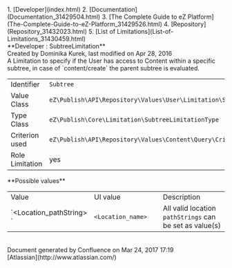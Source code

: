 <div id="page">
<div id="main" class="aui-page-panel">
<div id="main-header">
<div id="breadcrumb-section">
1.  [Developer](index.html)
2.  [Documentation](Documentation_31429504.html)
3.  [The Complete Guide to eZ Platform](The-Complete-Guide-to-eZ-Platform_31429526.html)
4.  [Repository](Repository_31432023.html)
5.  [List of Limitations](List-of-Limitations_31430459.html)

</div>
**Developer : SubtreeLimitation**

</div>
<div id="content" class="view">
<div class="page-metadata">
Created by Dominika Kurek, last modified on Apr 28, 2016

</div>
<div id="main-content" class="wiki-content group">
<div class="contentLayout2">
<div class="columnLayout two-right-sidebar"
data-layout="two-right-sidebar">
<div class="cell normal" data-type="normal">
<div class="innerCell">
A Limitation to specify if the User has access to Content within a specific subtree, in case of `content/create` the parent subtree is evaluated.

<div class="table-wrap">
<table>
<colgroup>
<col width="21%" />
<col width="78%" />
</colgroup>
<tbody>
<tr class="odd">
<td align="left">Identifier</td>
<td align="left"><code>Subtree</code></td>
</tr>
<tr class="even">
<td align="left">Value Class</td>
<td align="left"><code>eZ\Publish\API\Repository\Values\User\Limitation\SubtreeLimitation</code></td>
</tr>
<tr class="odd">
<td align="left">Type Class</td>
<td align="left"><code>eZ\Publish\Core\Limitation\SubtreeLimitationType</code></td>
</tr>
<tr class="even">
<td align="left">Criterion used</td>
<td align="left"><code>eZ\Publish\API\Repository\Values\Content\Query\Criterion\Subtree</code></td>
</tr>
<tr class="odd">
<td align="left">Role Limitation</td>
<td align="left">yes</td>
</tr>
</tbody>
</table>

</div>
**Possible values**

<div class="table-wrap">
<table>
<colgroup>
<col width="33%" />
<col width="33%" />
<col width="33%" />
</colgroup>
<tbody>
<tr class="odd">
<td align="left">Value</td>
<td align="left">UI value</td>
<td align="left">Description</td>
</tr>
<tr class="even">
<td align="left">`&lt;Location_pathString&gt; `</td>
<td align="left"><code>&lt;Location_name&gt;</code></td>
<td align="left">All valid location <code>pathStrings</code> can be set as value(s)</td>
</tr>
</tbody>
</table>

</div>
</div>
</div>
<div class="cell aside" data-type="aside">
<div class="innerCell">
 

</div>
</div>
</div>
</div>
</div>
</div>
</div>
<div id="footer" role="contentinfo">
<div class="section footer-body">
Document generated by Confluence on Mar 24, 2017 17:19

<div id="footer-logo">
[Atlassian](http://www.atlassian.com/)

</div>
</div>
</div>
</div>

